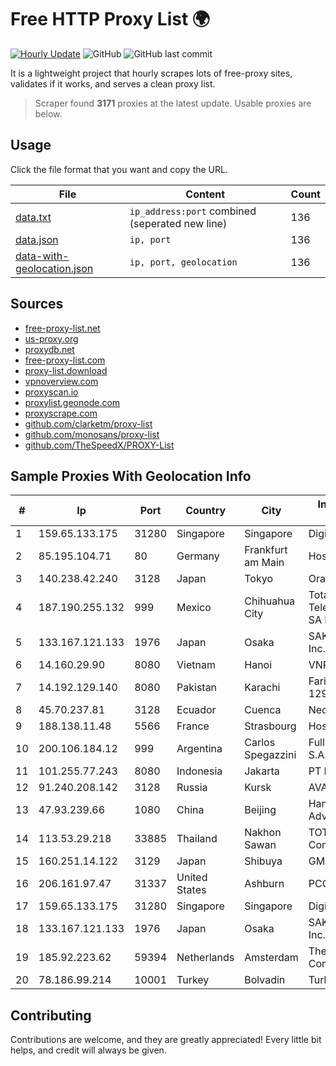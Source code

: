 
# Free HTTP Proxy List 🌍

[![Hourly Update](https://github.com/mertguvencli/http-proxy-list/actions/workflows/main.yml/badge.svg?branch=main)](https://github.com/mertguvencli/http-proxy-list/actions/workflows/main.yml)
![GitHub](https://img.shields.io/github/license/mertguvencli/http-proxy-list)
![GitHub last commit](https://img.shields.io/github/last-commit/mertguvencli/http-proxy-list)

It is a lightweight project that hourly scrapes lots of free-proxy sites, validates if it works, and serves a clean proxy list.


> Scraper found **3171** proxies at the latest update. Usable proxies are below.

## Usage

Click the file format that you want and copy the URL.


|File|Content|Count|
|----|-------|-----|
|[data.txt](https://raw.githubusercontent.com/mertguvencli/http-proxy-list/main/proxy-list/data.txt)|`ip_address:port` combined (seperated new line)|136|
|[data.json](https://raw.githubusercontent.com/mertguvencli/http-proxy-list/main/proxy-list/data.json)|`ip, port`|136|
|[data-with-geolocation.json](https://raw.githubusercontent.com/mertguvencli/http-proxy-list/main/proxy-list/data-with-geolocation.json)|`ip, port, geolocation`|136|

## Sources

* [free-proxy-list.net](https://free-proxy-list.net)
* [us-proxy.org](https://www.us-proxy.org)
* [proxydb.net](http://proxydb.net)
* [free-proxy-list.com](https://free-proxy-list.com/?page=&port=&type%5B%5D=http&type%5B%5D=https&up_time=0&search=Search)
* [proxy-list.download](https://www.proxy-list.download/HTTP)
* [vpnoverview.com](https://vpnoverview.com/privacy/anonymous-browsing/free-proxy-servers)
* [proxyscan.io](https://www.proxyscan.io)
* [proxylist.geonode.com](https://proxylist.geonode.com/api/proxy-list?limit=300&page=1&sort_by=lastChecked&sort_type=desc&protocols=http,https)
* [proxyscrape.com](https://api.proxyscrape.com/v2/?request=displayproxies&protocol=http&timeout=10000&country=all&ssl=all&anonymity=all)
* [github.com/clarketm/proxy-list](https://raw.githubusercontent.com/clarketm/proxy-list/master/proxy-list-raw.txt)
* [github.com/monosans/proxy-list](https://raw.githubusercontent.com/monosans/proxy-list/main/proxies/http.txt)
* [github.com/TheSpeedX/PROXY-List](https://raw.githubusercontent.com/TheSpeedX/PROXY-List/master/http.txt)


## Sample Proxies With Geolocation Info

|#|Ip|Port|Country|City|Internet Service Provider|
|-|--|----|-------|----|-------------------------|
|1|159.65.133.175|31280|Singapore|Singapore|DigitalOcean, LLC|
|2|85.195.104.71|80|Germany|Frankfurt am Main|Host Europe GmbH|
|3|140.238.42.240|3128|Japan|Tokyo|Oracle Corporation|
|4|187.190.255.132|999|Mexico|Chihuahua City|Total Play Telecomunicaciones SA De CV|
|5|133.167.121.133|1976|Japan|Osaka|SAKURA Internet Inc.|
|6|14.160.29.90|8080|Vietnam|Hanoi|VNPT-VNNIC|
|7|14.192.129.140|8080|Pakistan|Karachi|Fariya Networks 129|
|8|45.70.237.81|3128|Ecuador|Cuenca|Nedetel S.A.|
|9|188.138.11.48|5566|France|Strasbourg|Host Europe GmbH|
|10|200.106.184.12|999|Argentina|Carlos Spegazzini|Fullnet Solutions S.A.S.|
|11|101.255.77.243|8080|Indonesia|Jakarta|PT Remala Abadi|
|12|91.240.208.142|3128|Russia|Kursk|AVANT Ltd.|
|13|47.93.239.66|1080|China|Beijing|Hangzhou Alibaba Advertising Co|
|14|113.53.29.218|33885|Thailand|Nakhon Sawan|TOT Public Company Limited|
|15|160.251.14.122|3129|Japan|Shibuya|GMO Internet, Inc|
|16|206.161.97.47|31337|United States|Ashburn|PCCW Global, Inc.|
|17|159.65.133.175|31280|Singapore|Singapore|DigitalOcean, LLC|
|18|133.167.121.133|1976|Japan|Osaka|SAKURA Internet Inc.|
|19|185.92.223.62|59394|Netherlands|Amsterdam|The Constant Company|
|20|78.186.99.214|10001|Turkey|Bolvadin|TurkTelecom|



## Contributing

Contributions are welcome, and they are greatly appreciated! Every
little bit helps, and credit will always be given.

